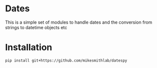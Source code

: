 # Dates
This is a simple set of modules to handle dates and the conversion from strings to datetime objects etc

# Installation
    pip install git+https://github.com/mikesmithlab/datespy
